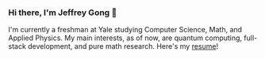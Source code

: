 ### Hi there, I'm Jeffrey Gong 👋

I'm currently a freshman at Yale studying Computer Science, Math, and Applied Physics. My main interests, as of now, are quantum computing, full-stack development, and pure math research. Here's my [resume]()! 
